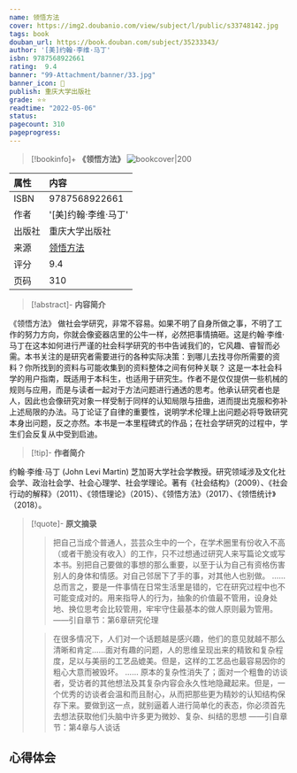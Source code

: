 ```yaml
---
name: 领悟方法
cover: https://img2.doubanio.com/view/subject/l/public/s33748142.jpg
tags: book
douban_url: https://book.douban.com/subject/35233343/
author: '[美]约翰·李维·马丁'
isbn: 9787568922661
rating:  9.4 
banner: "99-Attachment/banner/33.jpg"
banner_icon: 📖
publish: 重庆大学出版社
grade: ⭐⭐
readtime: "2022-05-06"
status:  
pagecount: 310
pageprogress: 
---
```

> [!bookinfo]+ **《领悟方法》**
> ![bookcover|200](https://img2.doubanio.com/view/subject/l/public/s33748142.jpg)
>
| 属性     | 内容                                           |
|:-------|:---------------------------------------------|
|  ISBN  |  9787568922661                              |
|  作者    |   '[美]约翰·李维·马丁'                           |
|  出版社   |  重庆大学出版社                           |
|  来源    |  [领悟方法](https://book.douban.com/subject/35233343/)  |
|  评分    |   9.4                             |
|  页码    |  310                         |

> [!abstract]- **内容简介**
> 
《领悟方法》
做社会学研究，非常不容易。如果不明了自身所做之事，不明了工作的努力方向，你就会像瓷器店里的公牛一样，必然把事情搞砸。这是约翰·李维·马丁在这本如何进行严谨的社会科学研究的书中告诫我们的，它风趣、睿智而必需。本书关注的是研究者需要进行的各种实际决策：到哪儿去找寻你所需要的资料？你所找到的资料与可能收集到的资料整体之间有何种关联？
这是一本社会科学的用户指南，既适用于本科生，也适用于研究生。作者不是仅仅提供一些机械的规则与应用，而是与读者一起对于方法问题进行通透的思考。他承认研究者也是人，因此也会像研究对象一样受制于同样的认知局限与扭曲，进而提出克服和弥补上述局限的办法。马丁论证了自律的重要性，说明学术伦理上出问题必将导致研究本身出问题，反之亦然。本书是一本里程碑式的作品；在社会学研究的过程中，学生们会反复从中受到启迪。

> [!tip]- **作者简介**
>
 约翰·李维·马丁 (John Levi Martin)
芝加哥大学社会学教授。研究领域涉及文化社会学、政治社会学、社会心理学、社会学理论。著有《社会结构》（2009）、《社会行动的解释》（2011）、《领悟理论》（2015）、《领悟方法》（2017）、《领悟统计》（2018）。


> [!quote]- **原文摘录**
>
>>把自己当成个普通人，芸芸众生中的一个，在学术圈里有份收入不高（或者干脆没有收入）的工作，只不过想通过研究人来写篇论文或写本书。别把自己要做的事想的那么重要，以至于认为自己有资格伤害别人的身体和情感。对自己邻居下了手的事，对其他人也别做。
……
总而言之，要是一件事情在日常生活里是错的，它在研究过程中也不可能变成对的。用来指导人的行为，抽象的价值最不管用，设身处地、换位思考会比较管用，牢牢守住最基本的做人原则最为管用。
——引自章节：第6章研究伦理
 >
>> 在很多情况下，人们对一个话题越是感兴趣，他们的意见就越不那么清晰和肯定……面对有趣的问题，人的思维呈现出来的精致和复杂程度，足以与美丽的工艺品媲美。但是，这样的工艺品也最容易因你的粗心大意而被毁坏。
……
原本的复杂性消失了；面对一个粗鲁的访谈者，受访者的其他想法及其复杂内容会永久性地隐藏起来。但是，一个优秀的访谈者会温和而且耐心，从而把那些更为精妙的认知结构保存下来。要做到这一点，就别逼着人进行简单化的表态，你必须首先去想法获取他们头脑中许多更为微妙、复杂、纠结的思想
——引自章节：第4章与人谈话

## 心得体会

